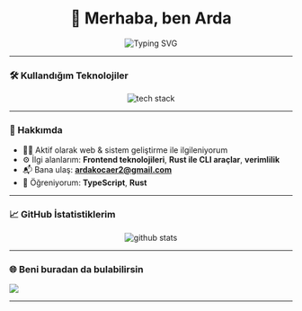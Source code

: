<h1 align="center">👋 Merhaba, ben Arda</h1>

<p align="center">
  <img src="https://readme-typing-svg.herokuapp.com?font=Fira+Code&weight=500&size=24&pause=1000&center=true&vCenter=true&width=435&lines=Gelişen+Bir+Yazılımcı;Front+ve+Backend+Geliştiricisi;Rust+Sever+:D;Sürekli+Öğrenen+Bir+Yazılımcı" alt="Typing SVG" />
</p>

---

### 🛠️ Kullandığım Teknolojiler

<p align="center">
  <img src="https://skillicons.dev/icons?i=html,css,js,ts,rust,python,c++" alt="tech stack" />
</p>

---

### 🚀 Hakkımda

- 👨‍💻 Aktif olarak web & sistem geliştirme ile ilgileniyorum  
- ⚙️ İlgi alanlarım: **Frontend teknolojileri**, **Rust ile CLI araçlar**, **verimlilik**  
- 📬 Bana ulaş: **ardakocaer2@gmail.com**  
- 🌱 Öğreniyorum: **TypeScript**, **Rust**

---

### 📈 GitHub İstatistiklerim

<p align="center">
  <img src="https://github-readme-stats.vercel.app/api?username=minideveloper1&show_icons=true&theme=tokyonight" alt="github stats" />
</p>


---

### 🌐 Beni buradan da bulabilirsin


  <a href="mailto:ardakocaer2@gmail.com">
    <img src="https://img.shields.io/badge/Mail-D14836?style=for-the-badge&logo=gmail&logoColor=white"/>
  </a>
</p>

---
